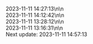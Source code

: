 2023-11-11 14:27:13\n\n  
2023-11-11 14:12:42\n\n  
2023-11-11 13:28:12\n\n  
2023-11-11 13:16:31\n\n  
Next update: 2023-11-11 14:57:13
